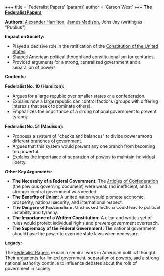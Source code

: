 +++
 title = 'Federalist Papers'
[params]
	author = 'Carson West'
+++
**The [Federalist Papers](./../federalist-papers/)**

**Authors:** [Alexander Hamilton](./../alexander-hamilton/), [James Madison](./../james-madison/), John Jay (writing as "Publius")

**Impact on Society:**

* Played a decisive role in the ratification of the [Constitution of the United States](./../constitution-of-the-united-states/).
* Shaped American political thought and constitutionalism for centuries.
* Provided arguments for a strong, centralized government and a separation of powers.

**Contents:**

**Federalist No. 10 (Hamilton):**
* Argues for a large republic over smaller states or a confederation.
* Explains how a large republic can control factions (groups with differing interests that seek to dominate others).
* Emphasizes the importance of a strong national government to prevent tyranny.

**Federalist No. 51 (Madison):**
* Proposes a system of "checks and balances" to divide power among different branches of government.
* Argues that this system would prevent any one branch from becoming too powerful.
* Explains the importance of separation of powers to maintain individual liberty.

**Other Key Arguments:**

* **The Necessity of a Federal Government:** The [Articles of Confederation](./../articles-of-confederation/) (the previous governing document) were weak and inefficient, and a stronger central government was needed.
* **The Benefits of Union:** A united nation would promote economic prosperity, national security, and international respect.
* **The Dangers of Factionalism:** Unchecked factions could lead to political instability and tyranny.
* **The Importance of a Written Constitution:** A clear and written set of rules would protect individual rights and prevent government overreach.
* **The Supremacy of the Federal Government:** The national government should have the power to override state laws when necessary.

**Legacy:**

The [Federalist Papers](./../federalist-papers/) remain a seminal work in American political thought. Their arguments for limited government, separation of powers, and a strong national authority continue to influence debates about the role of government in society.